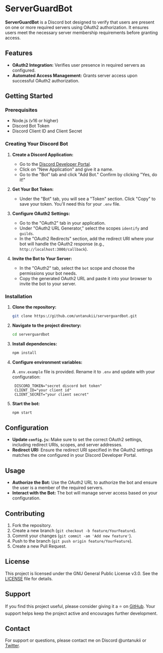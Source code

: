 # ServerGuardBot

**ServerGuardBot** is a Discord bot designed to verify that users are present on one or more required servers using OAuth2 authorization. It ensures users meet the necessary server membership requirements before granting access.

## Features

- **OAuth2 Integration:** Verifies user presence in required servers as configured.
- **Automated Access Management:** Grants server access upon successful OAuth2 authorization.

## Getting Started

### Prerequisites

- Node.js (v16 or higher)
- Discord Bot Token
- Discord Client ID and Client Secret

### Creating Your Discord Bot

1. **Create a Discord Application:**
   - Go to the [Discord Developer Portal](https://discord.com/developers/applications).
   - Click on "New Application" and give it a name.
   - Go to the "Bot" tab and click "Add Bot." Confirm by clicking "Yes, do it!"

2. **Get Your Bot Token:**
   - Under the "Bot" tab, you will see a "Token" section. Click "Copy" to save your token. You'll need this for your `.env` file.

3. **Configure OAuth2 Settings:**
   - Go to the "OAuth2" tab in your application.
   - Under "OAuth2 URL Generator," select the scopes `identify` and `guilds`.
   - In the "OAuth2 Redirects" section, add the redirect URI where your bot will handle the OAuth2 response (e.g., `http://localhost:3000/callback`).

4. **Invite the Bot to Your Server:**
   - In the "OAuth2" tab, select the `bot` scope and choose the permissions your bot needs.
   - Copy the generated OAuth2 URL and paste it into your browser to invite the bot to your server.

### Installation

1. **Clone the repository:**

   ```bash
   git clone https://github.com/untanukii/serverguardbot.git
   ```

2. **Navigate to the project directory:**

   ```bash
   cd serverguardbot
   ```

3. **Install dependencies:**

   ```bash
   npm install
   ```

4. **Configure environment variables:**

   A `.env.example` file is provided. Rename it to `.env` and update with your configuration:

   ```plaintext
    DISCORD_TOKEN="secret discord bot token"
    CLIENT_ID="your client id"
    CLIENT_SECRET="your client secret"
   ```

5. **Start the bot:**

   ```bash
   npm start
   ```

## Configuration

- **Update `config.js`:** Make sure to set the correct OAuth2 settings, including redirect URIs, scopes, and server addresses.
- **Redirect URI:** Ensure the redirect URI specified in the OAuth2 settings matches the one configured in your Discord Developer Portal.

## Usage

- **Authorize the Bot:** Use the OAuth2 URL to authorize the bot and ensure the user is a member of the required servers.
- **Interact with the Bot:** The bot will manage server access based on your configuration.

## Contributing

1. Fork the repository.
2. Create a new branch (`git checkout -b feature/YourFeature`).
3. Commit your changes (`git commit -am 'Add new feature'`).
4. Push to the branch (`git push origin feature/YourFeature`).
5. Create a new Pull Request.

## License

This project is licensed under the GNU General Public License v3.0. See the [LICENSE](LICENSE) file for details.

## Support

If you find this project useful, please consider giving it a ⭐ on [GitHub](https://github.com/untanukii/serverguardbot). Your support helps keep the project active and encourages further development.

## Contact

For support or questions, please contact me on Discord @untanukii or [Twitter](https://twitter.com/untanukii).